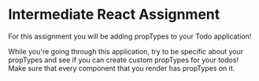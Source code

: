 # Intermediate React Assignment

For this assignment you will be adding propTypes to your Todo application!

While you're going through this application, try to be specific about your propTypes and see if you can create custom propTypes for your todos! Make sure that every component that you render has propTypes on it. 
